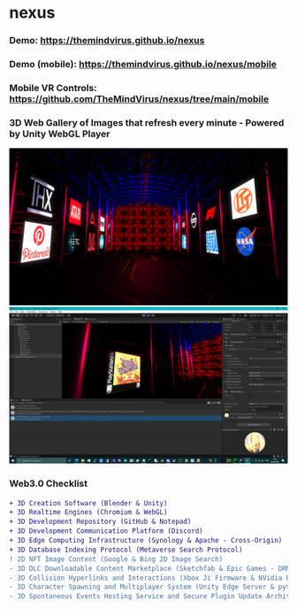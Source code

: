 # nexus

### Demo: https://themindvirus.github.io/nexus
### Demo (mobile): https://themindvirus.github.io/nexus/mobile
### Mobile VR Controls: https://github.com/TheMindVirus/nexus/tree/main/mobile

### 3D Web Gallery of Images that refresh every minute - Powered by Unity WebGL Player

![screenshot](/screenshots/screenshot.png)
![dev](/screenshots/dev.png)

### Web3.0 Checklist
```diff
+ 3D Creation Software (Blender & Unity)
+ 3D Realtime Engines (Chromium & WebGL)
+ 3D Development Repository (GitHub & Notepad)
+ 3D Development Communication Platform (Discord)
+ 3D Edge Computing Infrastructure (Synology & Apache - Cross-Origin)
+ 3D Database Indexing Protocol (Metaverse Search Protocol)
! 2D NFT Image Content (Google & Bing 2D Image Search)
- 3D DLC Downloadable Content Marketplace (Sketchfab & Epic Games - DRM)
- 3D Collision Hyperlinks and Interactions (Xbox Ji Firmware & NVidia PhysX)
- 3D Character Spawning and Multiplayer System (Unity Edge Server & python-httpsserver)
- 3D Spontaneous Events Hosting Service and Secure Plugin Update Architecture (???)
```
